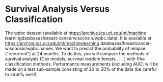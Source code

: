 # Survival Analysis Versus Classification
The wpbc dataset (available at https://archive.ics.uci.edu/ml/machine learningdatabases/breast-cancerwisconsin/wpbc.data). It is available at https://archive.ics.uci.edu/ml/machinelearning databases/breastcancer-wisconsin/wpbc.names. We want to predict the probability of relapse (“recurrent”) at 24 months. To do this, you will compare the methods of survival analysis (Cox models, survival random forests,. . . ) with 1the classification methods. Performance measurements (including AUC) will be made on a test sub-sample consisting of 20 to 30% of the data (be careful to stratify well!).
